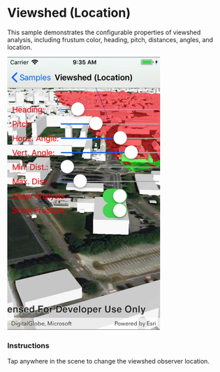 # Viewshed (Location)

This sample demonstrates the configurable properties of viewshed analysis, including frustum color, heading, pitch, distances, angles, and location.

<img src="ViewshedLocation.jpg" width="350"/>

### Instructions

Tap anywhere in the scene to change the viewshed observer location.
